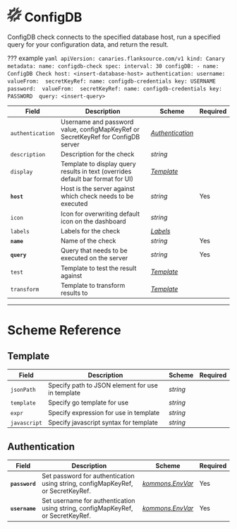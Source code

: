 # <img src='https://raw.githubusercontent.com/flanksource/flanksource-ui/main/src/icons/config.svg' style='height: 32px'/> ConfigDB

ConfigDB check connects to the specified database host, run a specified query for your configuration data, and return the result.

??? example
     ```yaml
     apiVersion: canaries.flanksource.com/v1
     kind: Canary
     metadata:
       name: configdb-check
     spec:
       interval: 30
       configDB:
         - name: ConfigDB Check
           host: <insert-database-host>
           authentication:
             username: 
               valueFrom: 
               secretKeyRef:
                 name: configdb-credentials
                 key: USERNAME 
             password: 
               valueFrom: 
               secretKeyRef:
                 name: configdb-credentials
                 key: PASSWORD 
           query: <insert-query>
     ```
           

| Field | Description | Scheme | Required |
| ----- | ----------- | ------ | -------- |
| `authentication` | Username and password value, configMapKeyRef or SecretKeyRef for ConfigDB server | [*Authentication*](#authentication) |  |
| `description` | Description for the check | *string* |  |
| `display` | Template to display query results in text (overrides default bar format for UI) | [*Template*](#template) |  |
| **`host`** | Host is the server against which check needs to be executed | *string* | Yes |
| `icon` | Icon for overwriting default icon on the dashboard | *string* |  |
| `labels` | Labels for the check | [*Labels*](#labels) |  |
| **`name`** | Name of the check | *string* | Yes |
| **`query`** | Query that needs to be executed on the server | *string* | Yes |
| `test` | Template to test the result against | [*Template*](#template) |  |
| `transform` | Template to transform results to | [*Template*](#template) |  |

---
# Scheme Reference
## Template

| Field | Description | Scheme | Required |
| ----- | ----------- | ------ | -------- |
| `jsonPath` | Specify path to JSON element for use in template | *string* |  |
| `template` | Specify go template for use | *string* |  |
| `expr` | Specify expression for use in template  | *string* |  |
| `javascript` | Specify javascript syntax for template | *string* |  |

## Authentication

| Field | Description | Scheme | Required |
| ----- | ----------- | ------ | -------- |
| **`password`** | Set password for authentication using string, configMapKeyRef, or SecretKeyRef. | [*kommons.EnvVar*](https://pkg.go.dev/github.com/flanksource/kommons#EnvVar) | Yes |
| **`username`** | Set username for authentication using string, configMapKeyRef, or SecretKeyRef. | [*kommons.EnvVar*](https://pkg.go.dev/github.com/flanksource/kommons#EnvVar) | Yes | 